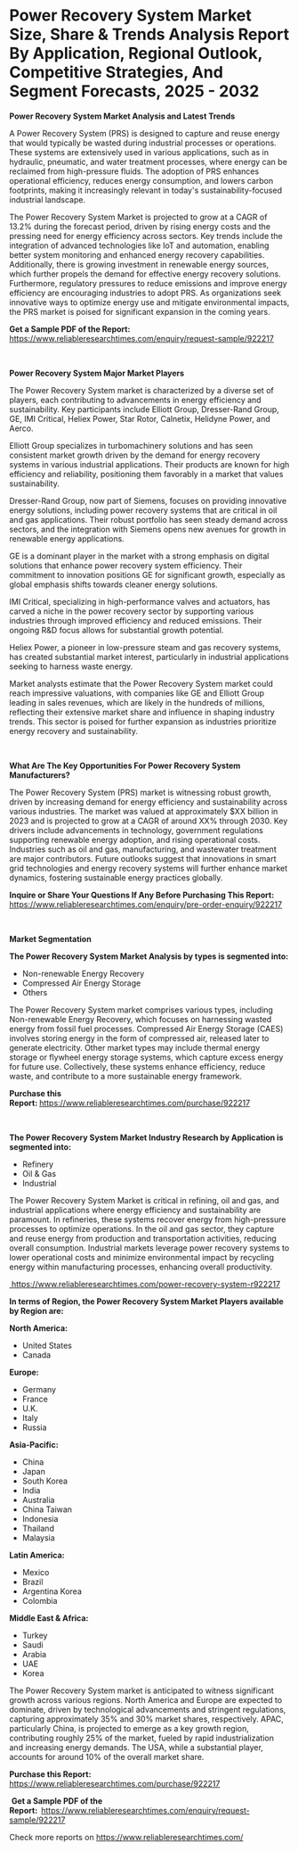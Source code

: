 <p><h1>Power Recovery System Market Size, Share & Trends Analysis Report By Application, Regional Outlook, Competitive Strategies, And Segment Forecasts, 2025 - 2032</h1></p><p><strong>Power Recovery System Market Analysis and Latest Trends</strong></p>
<p><p>A Power Recovery System (PRS) is designed to capture and reuse energy that would typically be wasted during industrial processes or operations. These systems are extensively used in various applications, such as in hydraulic, pneumatic, and water treatment processes, where energy can be reclaimed from high-pressure fluids. The adoption of PRS enhances operational efficiency, reduces energy consumption, and lowers carbon footprints, making it increasingly relevant in today's sustainability-focused industrial landscape.</p><p>The Power Recovery System Market is projected to grow at a CAGR of 13.2% during the forecast period, driven by rising energy costs and the pressing need for energy efficiency across sectors. Key trends include the integration of advanced technologies like IoT and automation, enabling better system monitoring and enhanced energy recovery capabilities. Additionally, there is growing investment in renewable energy sources, which further propels the demand for effective energy recovery solutions. Furthermore, regulatory pressures to reduce emissions and improve energy efficiency are encouraging industries to adopt PRS. As organizations seek innovative ways to optimize energy use and mitigate environmental impacts, the PRS market is poised for significant expansion in the coming years.</p></p>
<p><strong>Get a Sample PDF of the Report:&nbsp;</strong> <a href="https://www.reliableresearchtimes.com/enquiry/request-sample/922217?utm_campaign=3187&utm_medium=2&utm_source=Github&utm_content=ia&utm_term=07032025&utm_id=power-recovery-system">https://www.reliableresearchtimes.com/enquiry/request-sample/922217</a></p>
<p>&nbsp;</p>
<p><strong>Power Recovery System Major Market Players</strong></p>
<p><p>The Power Recovery System market is characterized by a diverse set of players, each contributing to advancements in energy efficiency and sustainability. Key participants include Elliott Group, Dresser-Rand Group, GE, IMI Critical, Heliex Power, Star Rotor, Calnetix, Helidyne Power, and Aerco. </p><p>Elliott Group specializes in turbomachinery solutions and has seen consistent market growth driven by the demand for energy recovery systems in various industrial applications. Their products are known for high efficiency and reliability, positioning them favorably in a market that values sustainability.</p><p>Dresser-Rand Group, now part of Siemens, focuses on providing innovative energy solutions, including power recovery systems that are critical in oil and gas applications. Their robust portfolio has seen steady demand across sectors, and the integration with Siemens opens new avenues for growth in renewable energy applications.</p><p>GE is a dominant player in the market with a strong emphasis on digital solutions that enhance power recovery system efficiency. Their commitment to innovation positions GE for significant growth, especially as global emphasis shifts towards cleaner energy solutions. </p><p>IMI Critical, specializing in high-performance valves and actuators, has carved a niche in the power recovery sector by supporting various industries through improved efficiency and reduced emissions. Their ongoing R&D focus allows for substantial growth potential.</p><p>Heliex Power, a pioneer in low-pressure steam and gas recovery systems, has created substantial market interest, particularly in industrial applications seeking to harness waste energy.</p><p>Market analysts estimate that the Power Recovery System market could reach impressive valuations, with companies like GE and Elliott Group leading in sales revenues, which are likely in the hundreds of millions, reflecting their extensive market share and influence in shaping industry trends. This sector is poised for further expansion as industries prioritize energy recovery and sustainability.</p></p>
<p>&nbsp;</p>
<p><strong>What Are The Key Opportunities For Power Recovery System Manufacturers?</strong></p>
<p><p>The Power Recovery System (PRS) market is witnessing robust growth, driven by increasing demand for energy efficiency and sustainability across various industries. The market was valued at approximately $XX billion in 2023 and is projected to grow at a CAGR of around XX% through 2030. Key drivers include advancements in technology, government regulations supporting renewable energy adoption, and rising operational costs. Industries such as oil and gas, manufacturing, and wastewater treatment are major contributors. Future outlooks suggest that innovations in smart grid technologies and energy recovery systems will further enhance market dynamics, fostering sustainable energy practices globally.</p></p>
<p><strong>Inquire or Share Your Questions If Any Before Purchasing This Report:</strong> <a href="https://www.reliableresearchtimes.com/enquiry/pre-order-enquiry/922217?utm_campaign=3187&utm_medium=2&utm_source=Github&utm_content=ia&utm_term=07032025&utm_id=power-recovery-system">https://www.reliableresearchtimes.com/enquiry/pre-order-enquiry/922217</a></p>
<p>&nbsp;</p>
<p><strong>Market Segmentation</strong></p>
<p><strong>The Power Recovery System Market Analysis by types is segmented into:</strong></p>
<p><ul><li>Non-renewable Energy Recovery</li><li>Compressed Air Energy Storage</li><li>Others</li></ul></p>
<p><p>The Power Recovery System market comprises various types, including Non-renewable Energy Recovery, which focuses on harnessing wasted energy from fossil fuel processes. Compressed Air Energy Storage (CAES) involves storing energy in the form of compressed air, released later to generate electricity. Other market types may include thermal energy storage or flywheel energy storage systems, which capture excess energy for future use. Collectively, these systems enhance efficiency, reduce waste, and contribute to a more sustainable energy framework.</p></p>
<p><strong>Purchase this Report:&nbsp;</strong><a href="https://www.reliableresearchtimes.com/purchase/922217?utm_campaign=3187&utm_medium=2&utm_source=Github&utm_content=ia&utm_term=07032025&utm_id=power-recovery-system">https://www.reliableresearchtimes.com/purchase/922217</a></p>
<p>&nbsp;</p>
<p><strong>The Power Recovery System Market Industry Research by Application is segmented into:</strong></p>
<p><ul><li>Refinery</li><li>Oil & Gas</li><li>Industrial</li></ul></p>
<p><p>The Power Recovery System Market is critical in refining, oil and gas, and industrial applications where energy efficiency and sustainability are paramount. In refineries, these systems recover energy from high-pressure processes to optimize operations. In the oil and gas sector, they capture and reuse energy from production and transportation activities, reducing overall consumption. Industrial markets leverage power recovery systems to lower operational costs and minimize environmental impact by recycling energy within manufacturing processes, enhancing overall productivity.</p></p>
<p><a href="https://www.reliableresearchtimes.com/power-recovery-system-r922217?utm_campaign=3187&utm_medium=2&utm_source=Github&utm_content=ia&utm_term=07032025&utm_id=power-recovery-system">&nbsp;https://www.reliableresearchtimes.com/power-recovery-system-r922217</a></p>
<p><strong>In terms of Region, the Power Recovery System Market Players available by Region are:</strong></p>
<p>
    <p> <strong> North America: </strong>
        <ul>
            <li>United States</li>
            <li>Canada</li>
        </ul>
        </p> 
    <p> <strong> Europe: </strong>
        <ul>
            <li>Germany</li>
            <li>France</li>
            <li>U.K.</li>
            <li>Italy</li>
            <li>Russia</li>
        </ul>
        </p> 
    <p> <strong> Asia-Pacific: </strong>
        <ul>
            <li>China</li>
            <li>Japan</li>
            <li>South Korea</li>
            <li>India</li>
            <li>Australia</li>
            <li>China Taiwan</li>
            <li>Indonesia</li>
            <li>Thailand</li>
            <li>Malaysia</li>
        </ul>
        </p> 
    <p> <strong> Latin America: </strong>
        <ul>
            <li>Mexico</li>
            <li>Brazil</li>
            <li>Argentina Korea</li>
            <li>Colombia</li>
        </ul>
        </p> 
    <p> <strong> Middle East & Africa: </strong>
        <ul>
            <li>Turkey</li>
            <li>Saudi</li>
            <li>Arabia</li>
            <li>UAE</li>
            <li>Korea</li>
        </ul>
    </p>
    </p>
<p><p>The Power Recovery System market is anticipated to witness significant growth across various regions. North America and Europe are expected to dominate, driven by technological advancements and stringent regulations, capturing approximately 35% and 30% market shares, respectively. APAC, particularly China, is projected to emerge as a key growth region, contributing roughly 25% of the market, fueled by rapid industrialization and increasing energy demands. The USA, while a substantial player, accounts for around 10% of the overall market share.</p></p>
<p><strong>Purchase this Report: </strong><a href="https://www.reliableresearchtimes.com/purchase/922217?utm_campaign=3187&utm_medium=2&utm_source=Github&utm_content=ia&utm_term=07032025&utm_id=power-recovery-system">https://www.reliableresearchtimes.com/purchase/922217</a></p>
<p>&nbsp;<strong>Get a Sample PDF of the Report:&nbsp;&nbsp;</strong><a href="https://www.reliableresearchtimes.com/enquiry/request-sample/922217?utm_campaign=3187&utm_medium=2&utm_source=Github&utm_content=ia&utm_term=07032025&utm_id=power-recovery-system">https://www.reliableresearchtimes.com/enquiry/request-sample/922217</a></p>
<p><strong></strong></p>
<p>Check more reports on <a href="https://www.reliableresearchtimes.com/?utm_campaign=3187&utm_medium=2&utm_source=Github&utm_content=ia&utm_term=07032025&utm_id=power-recovery-system">https://www.reliableresearchtimes.com/</a></p>